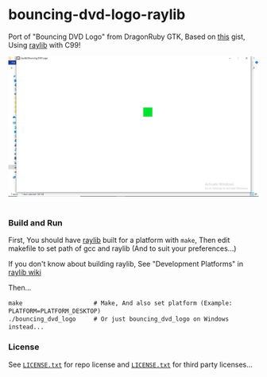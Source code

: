 # bouncing-dvd-logo-raylib

Port of "Bouncing DVD Logo" from DragonRuby GTK, Based on [this](https://gist.github.com/amirrajan/83c368bfc4f153abdfba995458d8943a) gist, Using [raylib](https://github.com/raysan5/raylib) with C99!

<img src="bouncing_dvd_logo.png"><br><br>

### Build and Run

First, You should have [raylib](https://github.com/raysan5/raylib) built for a platform with `make`, Then edit makefile to set path of gcc and raylib (And to suit your preferences...)

If you don't know about building raylib, See "Development Platforms" in [raylib wiki](https://github.com/raysan5/raylib/wiki)

Then...

```
make					# Make, And also set platform (Example: PLATFORM=PLATFORM_DESKTOP)
./bouncing_dvd_logo		# Or just bouncing_dvd_logo on Windows instead...
```

### License

See [`LICENSE.txt`](https://github.com/Rabios/bouncing-dvd-logo-raylib/blob/master/LICENSE.txt) for repo license and [`LICENSE.txt`](https://github.com/Rabios/bouncing-dvd-logo-raylib/blob/master/LICENSE.txt) for third party licenses...
